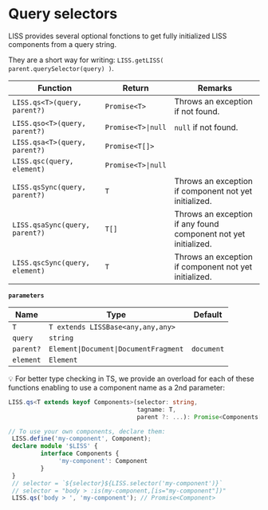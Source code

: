 # Query selectors

LISS provides several optional fonctions to get fully initialized LISS components from a query string.

They are a short way for writing: `LISS.getLISS( parent.querySelector(query) )`.

| Function                       | Return             | Remarks                                                         |
| ------------------------------ | ------------------ | --------------------------------------------------------------- |
| `LISS.qs<T>(query, parent?)`   | `Promise<T>`       | Throws an exception if not found.                               |
| `LISS.qso<T>(query, parent?)`  | `Promise<T>\|null` | `null` if not found.                                            |
| `LISS.qsa<T>(query, parent?)`  | `Promise<T[]>`     |                                                                 |
| `LISS.qsc(query, element)`     | `Promise<T>\|null` |                                                                 |
| `LISS.qsSync(query, parent?)`  | `T`                | Throws an exception if component not yet initialized.           |
| `LISS.qsaSync(query, parent?)` | `T[]`              | Throws an exception if any found component not yet initialized. |
| `LISS.qscSync(query, element)` | `T`                | Throws an exception if component not yet initialized.           |

**`parameters`**

| Name      | Type                                  | Default    |
| --------- | ------------------------------------- | ---------- |
| `T`       | `T extends LISSBase<any,any,any>`     |            |
| `query`   | `string`                              |            |
| `parent?` | `Element\|Document\|DocumentFragment` | `document` |
| `element` | `Element`                             |            |

💡 For better type checking in TS, we provide an overload for each of these functions enabling to use a component name as a 2nd parameter:

```typescript
LISS.qs<T extends keyof Components>(selector: string,
                                    tagname: T,
                                    parent ?: ...): Promise<Components[T]>

// To use your own components, declare them:
 LISS.define('my-component', Component);
 declare module '$LISS' {
         interface Components {
              'my-component': Component
         }
 }
 // selector = `${selector}${LISS.selector('my-component')}`
 // selector = "body > :is(my-component,[is="my-component"])"
 LISS.qs('body > ', 'my-component'); // Promise<Component>
```